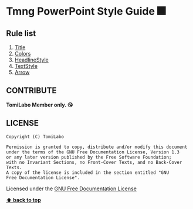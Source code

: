 # Tmng PowerPoint Style Guide :fireworks:

## Rule list

  1. [Title](./rules/title/title.md)
  1. [Colors](./rules/colors/colors.md)
  1. [HeadlineStyle](./rules/headline/headline.md)
  1. [TextStyle](./rules/textstyle/textstyle.md)
  1. [Arrow](./rules/arrow/arrow.md)

CONTRIBUTE
---

**TomiLabo Member only. :kissing_heart:**

LICENSE
---

```
Copyright (C) TomiLabo

Permission is granted to copy, distribute and/or modify this document
under the terms of the GNU Free Documentation License, Version 1.3
or any later version published by the Free Software Foundation;
with no Invariant Sections, no Front-Cover Texts, and no Back-Cover Texts.
A copy of the license is included in the section entitled "GNU
Free Documentation License".
```

Licensed under the [GNU Free Documentation License](./LICENSE.txt)

**[⬆ back to top](#rule-list)**
